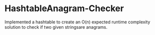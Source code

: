 # HashtableAnagram-Checker
Implemented a hashtable to create an O(n) expected runtime complexity solution to check if two given stringsare anagrams.
